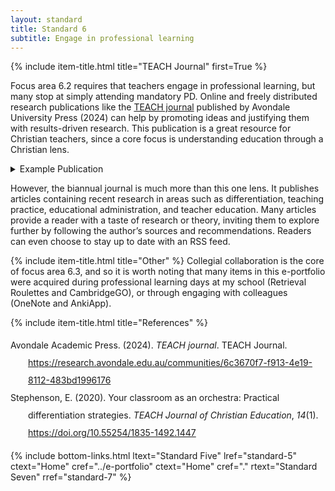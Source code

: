 ```yaml
---
layout: standard
title: Standard 6
subtitle: Engage in professional learning
---
```

{% include item-title.html title="TEACH Journal" first=True %}

Focus area 6.2 requires that teachers engage in professional learning, but many stop at simply attending mandatory PD. Online and freely distributed research publications like the [TEACH journal](https://research.avondale.edu.au/communities/6c3670f7-f913-4e19-8112-483bd1996176) published by Avondale University Press (2024) can help by promoting ideas and justifying them with results-driven research. This publication is a great resource for Christian teachers, since a core focus is understanding education through a Christian lens. 


<details><summary>Example Publication</summary>  
{% include frame-container.html src="/assets/pdf/TEACH_Vol_14_No_1_9_14_Stephenson.pdf" cap="One research article found through TEACH [(Stephenson, 2020)](https://doi.org/10.55254/1835-1492.1447)" %}
</details>

However, the biannual journal is much more than this one lens. It publishes articles containing recent research in areas such as differentiation, teaching practice, educational administration, and teacher education. Many articles provide a reader with a taste of research or theory, inviting them to explore further by following the author’s sources and recommendations. Readers can even choose to stay up to date with an RSS feed.


{% include item-title.html title="Other" %}
Collegial collaboration is the core of focus area 6.3, and so it is worth noting that many items in this e-portfolio were acquired during professional learning days at my school (Retrieval Roulettes and CambridgeGO), or through engaging with colleagues (OneNote and AnkiApp).  


{% include item-title.html title="References" %}  

<div class="csl-bib-body" style="line-height: 2; margin-left: 2em; text-indent:-2em;">
  <div class="csl-entry">Avondale Academic Press. (2024). <i>TEACH journal</i>. TEACH Journal. <a href="https://research.avondale.edu.au/communities/6c3670f7-f913-4e19-8112-483bd1996176">https://research.avondale.edu.au/communities/6c3670f7-f913-4e19-8112-483bd1996176</a></div>
  <span class="Z3988" title="url_ver=Z39.88-2004&amp;ctx_ver=Z39.88-2004&amp;rfr_id=info%3Asid%2Fzotero.org%3A2&amp;rft_val_fmt=info%3Aofi%2Ffmt%3Akev%3Amtx%3Adc&amp;rft.type=webpage&amp;rft.title=TEACH%20Journal&amp;rft.identifier=https%3A%2F%2Fresearch.avondale.edu.au%2Fcommunities%2F6c3670f7-f913-4e19-8112-483bd1996176&amp;rft.au=undefined&amp;rft.date=2024&amp;rft.language=en"></span>
  <div class="csl-entry">Stephenson, E. (2020). Your classroom as an orchestra: Practical differentiation strategies. <i>TEACH Journal of Christian Education</i>, <i>14</i>(1). <a href="https://doi.org/10.55254/1835-1492.1447">https://doi.org/10.55254/1835-1492.1447</a></div>
  <span class="Z3988" title="url_ver=Z39.88-2004&amp;ctx_ver=Z39.88-2004&amp;rfr_id=info%3Asid%2Fzotero.org%3A2&amp;rft_id=info%3Adoi%2F10.55254%2F1835-1492.1447&amp;rft_val_fmt=info%3Aofi%2Ffmt%3Akev%3Amtx%3Ajournal&amp;rft.genre=article&amp;rft.atitle=Your%20classroom%20as%20an%20orchestra%3A%20Practical%20differentiation%20strategies&amp;rft.jtitle=TEACH%20Journal%20of%20Christian%20Education&amp;rft.volume=14&amp;rft.issue=1&amp;rft.aufirst=Estee&amp;rft.aulast=Stephenson&amp;rft.au=Estee%20Stephenson&amp;rft.date=2020-07-01&amp;rft.issn=1835-1492"></span>
</div>

{% include bottom-links.html ltext="Standard Five" lref="standard-5"  ctext="Home" cref="../e-portfolio" ctext="Home" cref="." rtext="Standard Seven" rref="standard-7" %}
